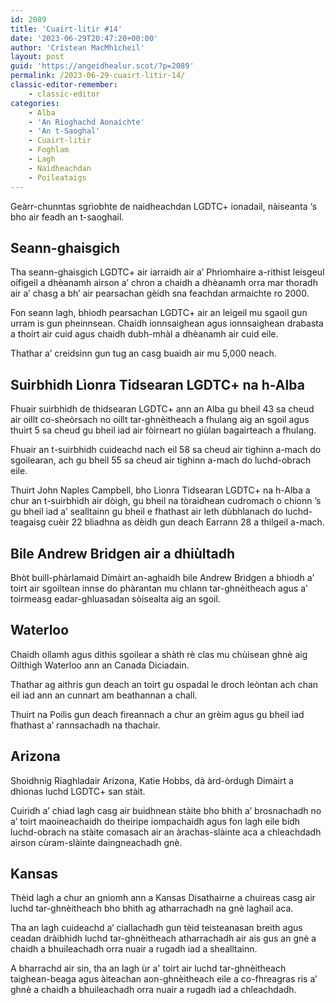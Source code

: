 ```yaml
---
id: 2089
title: 'Cuairt-litir #14'
date: '2023-06-29T20:47:20+00:00'
author: 'Crìstean MacMhìcheil'
layout: post
guid: 'https://angeidhealur.scot/?p=2089'
permalink: /2023-06-29-cuairt-litir-14/
classic-editor-remember:
    - classic-editor
categories:
    - Alba
    - 'An Rìoghachd Aonaichte'
    - 'An t-Saoghal'
    - Cuairt-litir
    - Foghlam
    - Lagh
    - Naidheachdan
    - Poileataigs
---
```


Geàrr-chunntas sgrìobhte de naidheachdan LGDTC+ ionadail, nàiseanta ‘s bho air feadh an t-saoghail.
<h2><b>Seann-ghaisgich</b></h2>
Tha seann-ghaisgich LGDTC+ air iarraidh air a’ Phrìomhaire a-rithist leisgeul oifigeil a dhèanamh airson a’ chron a chaidh a dhèanamh orra mar thoradh air a’ chasg a bh’ air pearsachan gèidh sna feachdan armaichte ro 2000.

Fon seann lagh, bhiodh pearsachan LGDTC+ air an leigeil mu sgaoil gun urram is gun pheinnsean. Chaidh ionnsaighean agus ionnsaighean drabasta a thoirt air cuid agus chaidh dubh-mhàl a dhèanamh air cuid eile.

Thathar a’ creidsinn gun tug an casg buaidh air mu 5,000 neach.
<h2><b>Suirbhidh Lìonra Tidsearan LGDTC+ na h-Alba</b></h2>
Fhuair suirbhidh de thidsearan LGDTC+ ann an Alba gu bheil 43 sa cheud air oillt co-sheòrsach no oillt tar-ghnèitheach a fhulang aig an sgoil agus thuirt 5 sa cheud gu bheil iad air fòirneart no giùlan bagairteach a fhulang.

Fhuair an t-suirbhidh cuideachd nach eil 58 sa cheud air tighinn a-mach do sgoilearan, ach gu bheil 55 sa cheud air tighinn a-mach do luchd-obrach eile.

Thuirt John Naples Campbell, bho Lìonra Tidsearan LGDTC+ na h-Alba a chur an t-suirbhidh air dòigh, gu bheil na tòraidhean cudromach o chionn ’s gu bheil iad a’ sealltainn gu bheil e fhathast air leth dùbhlanach do luchd-teagaisg cuèir 22 bliadhna as dèidh gun deach Earrann 28 a thilgeil a-mach.
<h2><b>Bile Andrew Bridgen air a dhiùltadh</b></h2>
Bhòt buill-phàrlamaid Dimàirt an-aghaidh bile Andrew Bridgen a bhiodh a' toirt air sgoiltean innse do phàrantan mu chlann tar-ghnèitheach agus a' toirmeasg eadar-ghluasadan sòisealta aig an sgoil.
<h2><b>Waterloo</b></h2>
Chaidh ollamh agus dithis sgoilear a shàth rè clas mu chùisean ghnè aig Oilthigh Waterloo ann an Canada Diciadain.

Thathar ag aithris gun deach an toirt gu ospadal le droch leòntan ach chan eil iad ann an cunnart am beathannan a chall.

Thuirt na Poilis gun deach fireannach a chur an grèim agus gu bheil iad fhathast a’ rannsachadh na thachair.
<h2><b>Arizona</b></h2>
Shoidhnig Riaghladair Arizona, Katie Hobbs, dà àrd-òrdugh Dimàirt a dhìonas luchd LGDTC+ san stàit.

Cuiridh a’ chiad lagh casg air buidhnean stàite bho bhith a’ brosnachadh no a’ toirt maoineachaidh do theiripe iompachaidh agus fon lagh eile bidh luchd-obrach na stàite comasach air an àrachas-slàinte aca a chleachdadh airson cùram-slàinte daingneachadh gnè.
<h2><b>Kansas</b></h2>
Thèid lagh a chur an gnìomh ann a Kansas Disathairne a chuireas casg air luchd tar-ghnèitheach bho bhith ag atharrachadh na gnè laghail aca.<span class="Apple-converted-space"> </span>

Tha an lagh cuideachd a’ ciallachadh gun tèid teisteanasan breith agus ceadan dràibhidh luchd tar-ghnèitheach atharrachadh air ais gus an gnè a chaidh a bhuileachadh orra nuair a rugadh iad a shealltainn.

A bharrachd air sin, tha an lagh ùr a' toirt air luchd tar-ghnèitheach taighean-beaga agus àiteachan aon-ghnèitheach eile a co-fhreagras ris a’ ghnè a chaidh a bhuileachadh orra nuair a rugadh iad a chleachdadh.